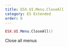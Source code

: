 ```yaml
---
title: ESX.UI.Menu.CloseAll
category: ES Extended
order: 6
---
```


```lua
ESX.UI.Menu.CloseAll()
```

Close all menus

